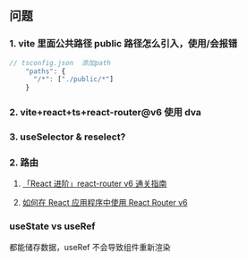 ## 问题

### 1. vite 里面公共路径 public 路径怎么引入，使用/会报错

```js
// tsconfig.json  添加path
    "paths": {
      "/*": ["./public/*"]
    }
```

### 2. vite+react+ts+react-router@v6 使用 dva

### 3. useSelector & reselect?

### 2. 路由

1. [「React 进阶」react-router v6 通关指南](https://juejin.cn/post/7069555976717729805)

2. [如何在 React 应用程序中使用 React Router v6](https://blog.logrocket.com/react-router-v6-guide/)

### useState vs useRef

都能储存数据，useRef 不会导致组件重新渲染
